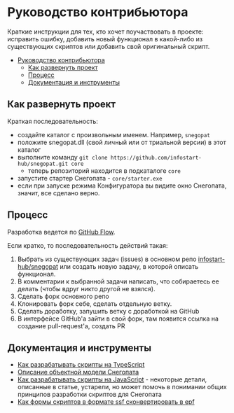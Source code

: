 # Руководство контрибьютора

Краткие инструкции для тех, кто хочет поучаствовать в проекте: исправить ошибку, добавить новый функционал в какой-либо из существующих скриптов или добавить свой оригинальный скрипт.

- [Руководство контрибьютора](#руководство-контрибьютора)
  - [Как развернуть проект](#как-развернуть-проект)
  - [Процесс](#процесс)
  - [Документация и инструменты](#документация-и-инструменты)

## Как развернуть проект

Краткая последовательность:

- создайте каталог с произвольным именем. Например, `snegopat`
- положите snegopat.dll (свой личный или от триальной версии) в этот каталог
- выполните команду `git clone https://github.com/infostart-hub/snegopat.git core`
  - теперь репозиторий находится в подкаталоге `core`
- запустите стартер Снегопата - `core/starter.exe`
- если при запуске режима Конфигуратора вы видите окно Снегопата, значит, все сделано верно.

## Процесс

Разработка ведется по [GitHub Flow](https://guides.github.com/introduction/flow/).

Если кратко, то последовательность действий такая:

1. Выбрать из существующих задач (issues) в основном репо [infostart-hub/snegopat](https://github.com/infostart-hub/snegopat/issues/) или создать новую задачу, в которой описать функционал.
2. В комментарии к выбранной задачи написать, что собираетесь ее делать (чтобы вдруг никто другой не взялся).
3. Сделать форк основного репо
4. Клонировать форк себе, сделать отдельную ветку.
5. Сделать доработку, запушить ветку с доработкой на GitHub
6. В интерфейсе GitHub'а зайти в свой форк, там появится ссылка на создание pull-request'а, создать PR

## Документация и инструменты

* [Как разрабатывать скрипты на TypeScript](/docs/10%20develop-start.md)
* [Описание объектной модели Снегопата](https://snegopat.ru/new/doc/tip/docs/99+snegapi.md)
* [Как разрабатывать скрипты на JavaScript](https://infostart.ru/1c/articles/116665/) - некоторые детали, описанные в статье, устарели, но может помочь в понимании общих принципов разработки скриптов для Снегопата
* [Как формы скриптов в формате ssf сконвертировать в epf](https://snegopat.ru/forum/viewtopic.php?f=3&t=850)
